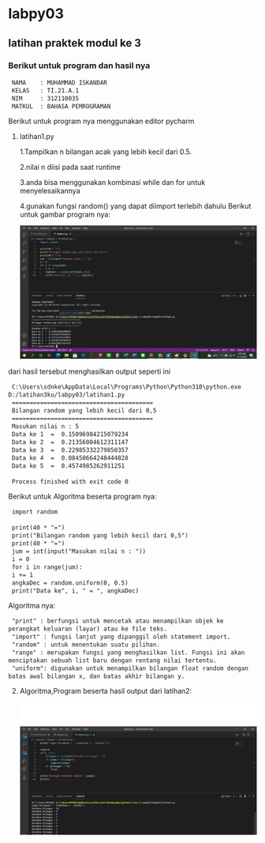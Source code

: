 # labpy03
## latihan praktek modul ke 3
### Berikut untuk program dan hasil nya 
     NAMA    : MUHAMMAD ISKANDAR
     KELAS   : TI.21.A.1
     NIM     : 312110035
     MATKUL  : BAHASA PEMROGRAMAN
Berikut untuk program nya menggunakan editor pycharm<p>
1. latihan1.py<P>
1.Tampilkan n bilangan acak yang lebih kecil dari 0.5.<p>
2.nilai n diisi pada saat runtime<P>
3.anda bisa menggunakan kombinasi while dan for untuk menyelesaikannya<p>
4.gunakan fungsi random() yang dapat diimport terlebih dahulu
Berikut untuk gambar program nya:<P>
![gambar 1](screenshot/ss4.png)

dari hasil tersebut menghasilkan output seperti ini<P>
   
     C:\Users\sdnke\AppData\Local\Programs\Python\Python310\python.exe D:/latihan3ku/labpy03/latihan1.py
     ========================================
     Bilangan random yang lebih kecil dari 0,5
     ========================================
     Masukan nilai n : 5
     Data ke 1  =  0.15096984215079234
     Data ke 2  =  0.21356004612311147
     Data ke 3  =  0.22985332279850357
     Data ke 4  =  0.08450664248444828
     Data ke 5  =  0.4574985262911251
              
     Process finished with exit code 0

Berikut untuk Algoritma beserta program nya:

     import random

     print(40 * "=")
     print("Bilangan random yang lebih kecil dari 0,5")
     print(40 * "=")
     jum = int(input("Masukan nilai n : "))
     i = 0
     for i in range(jum):
     i += 1
     angkaDec = random.uniform(0, 0.5)
     print("Data ke", i, " = ", angkaDec)

Algoritma nya:<p>

     "print" : berfungsi untuk mencetak atau menampilkan objek ke perangkat keluaran (layar) atau ke file teks.
     "import" : fungsi lanjut yang dipanggil oleh statement import.
     "random" : untuk menentukan suatu pilihan.
     "range" : merupakan fungsi yang menghasilkan list. Fungsi ini akan menciptakan sebuah list baru dengan rentang nilai tertentu.
     "uniform": digunakan untuk menampilkan bilangan float random dengan batas awal bilangan x, dan batas akhir bilangan y.

2. Algoritma,Program beserta hasil output dari latihan2:<p>
![gambar 2](screenshot/ss5.png)

